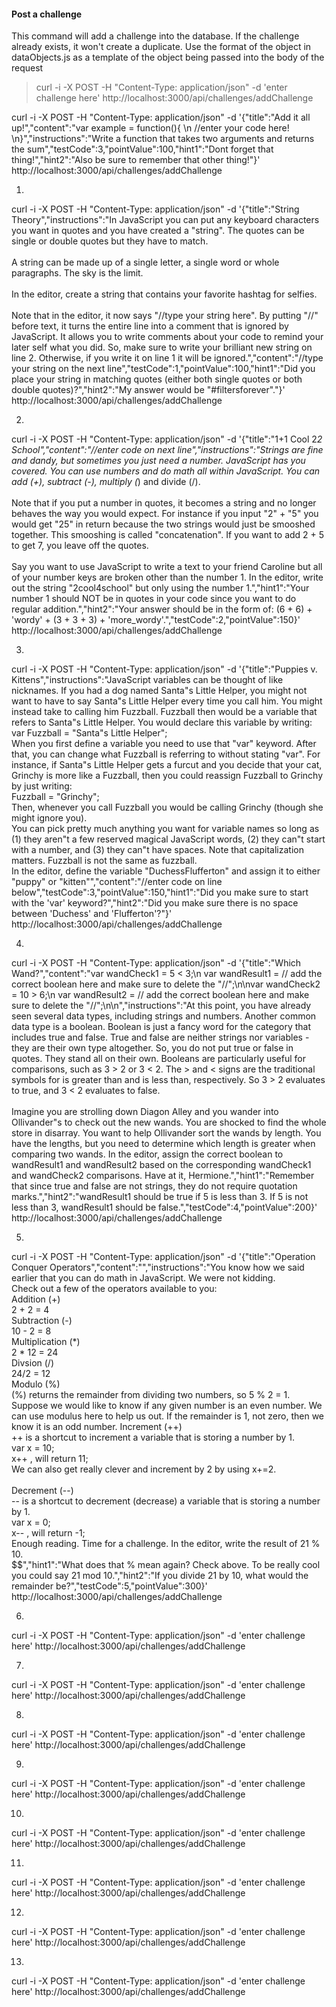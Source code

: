 
#### Post a challenge

This command will add a challenge into the database. If the challenge already exists, it won't create a duplicate. Use the format of the object in dataObjects.js as a template of the object being passed into the body of the request

>curl -i -X POST -H "Content-Type: application/json" -d 'enter challenge here' http://localhost:3000/api/challenges/addChallenge


curl -i -X POST -H "Content-Type: application/json" -d '{"title":"Add it all up!","content":"var example = function(){ \n //enter your code here! \n}","instructions":"Write a function that takes two arguments and returns the sum","testCode":3,"pointValue":100,"hint1":"Dont forget that thing!","hint2":"Also be sure to remember that other thing!"}' http://localhost:3000/api/challenges/addChallenge


1) 

curl -i -X POST -H "Content-Type: application/json" -d '{"title":"String Theory","instructions":"In JavaScript you can put any keyboard characters you want in quotes and you have created a \"string\".    The quotes can be single or double quotes but they have to match.  <br><br>A string can be made up of a single letter,   a single word or whole paragraphs.  The sky is the limit.  <br><br>In the editor, create a string that contains your favorite hashtag for selfies.  <br><br>Note that in the editor, it now says \"//type your string here\".  By putting \"//\" before text, it turns the entire line into   a comment that is ignored by JavaScript.  It allows you to write comments about your code to remind your later self what you did.   So, make sure to write your brilliant new string on line 2.  Otherwise, if you write it on line 1 it will be ignored.","content":"//type your string on the next line","testCode":1,"pointValue":100,"hint1":"Did you place your string in matching quotes (either both single quotes or both double quotes)?","hint2":"My answer would be \"#filtersforever\"."}' http://localhost:3000/api/challenges/addChallenge


2)


curl -i -X POST -H "Content-Type: application/json" -d '{"title":"1+1 Cool 2*2 School","content":"//enter code on next line","instructions":"Strings are fine and dandy, but sometimes you just need a number.   JavaScript has you covered.  You can use numbers and do math all within JavaScript. You can add (+), subtract (-), multiply (*) and divide (/).  <br><br>Note that if you put a number in quotes, it becomes a string and no longer behaves the way you would expect.   For instance if you input \"2\" + \"5\" you would get \"25\" in return because the two strings would just be smooshed together.  This smooshing is called \"concatenation\".  If you want to add 2 + 5 to get 7, you leave off the quotes.  <br><br>Say you want to use JavaScript to write a text to your friend Caroline but all of your number keys are broken  other than the number 1.  In the editor, write out the string \"2cool4school\" but only using the number 1.","hint1":"Your number 1 should NOT be in quotes in your code since you want to do regular addition.","hint2":"Your answer should be in the form of: (6 + 6) + 'wordy' + (3 + 3 + 3) + 'more_wordy'.","testCode":2,"pointValue":150}' http://localhost:3000/api/challenges/addChallenge

3)

curl -i -X POST -H "Content-Type: application/json" -d '{"title":"Puppies v. Kittens","instructions":"JavaScript variables can be thought of like nicknames. If you had a dog named Santa\"s Little Helper, you might not want to have to say Santa\"s Little Helper every time you call him.  You might instead take to calling him Fuzzball.  Fuzzball then would be a variable that refers to Santa\"s Little Helper.  You would declare this variable by writing: <br> var Fuzzball = \"Santa\"s Little Helper\"; <br> When you first define a variable you need to use that \"var\" keyword.  After that, you can change what Fuzzball is referring to without stating \"var\". For instance, if Santa\"s Little Helper gets a furcut and you decide that your cat, Grinchy is more like a Fuzzball, then you could reassign Fuzzball to Grinchy by just writing: <br>Fuzzball = \"Grinchy\"; <br>Then, whenever you call Fuzzball you would be calling Grinchy (though she might ignore you). <br>You can pick pretty much anything you want for variable names so long as (1) they aren\"t a few reserved magical JavaScript words, (2) they can\"t start with a number, and (3) they can\"t have spaces.  Note that capitalization matters.  Fuzzball is not the same as fuzzball. <br>In the editor, define the variable \"DuchessFlufferton\" and assign it to either \"puppy\" or \"kitten\"","content":"//enter code on line below","testCode":3,"pointValue":150,"hint1":"Did you make sure to start with the 'var' keyword?","hint2":"Did you make sure there is no space between 'Duchess' and 'Flufferton'?"}' http://localhost:3000/api/challenges/addChallenge

4)

curl -i -X POST -H "Content-Type: application/json" -d '{"title":"Which Wand?","content":"var wandCheck1 = 5 < 3;\n var wandResult1 = // add the correct boolean here and make sure to delete the \"//\";\n\nvar wandCheck2 = 10 > 6;\n var wandResult2 = // add the correct boolean here and make sure to delete the \"//\";\n\n","instructions":"At this point, you have already seen several data types, including strings and numbers. Another common   data type is a boolean.  Boolean is just a fancy word for the category that includes true and false. True and false are   neither strings nor variables - they are their own type altogether. So, you do not put true or false in quotes.  They stand all on their own.   Booleans are particularly useful for comparisons, such as 3 > 2   or 3 < 2. The > and < signs are the traditional symbols for is greater than and is less than, respectively. So 3 > 2 evaluates   to true, and 3 < 2 evaluates to false.    <br><br>Imagine you are strolling down Diagon Alley and you wander into Ollivander\"s to check out the new wands.   You are shocked to find the whole store in disarray.  You want to help Ollivander sort the wands by length.    You have the lengths, but you need to determine which length is greater when comparing two wands.   In the editor, assign the correct boolean to wandResult1 and wandResult2 based on the   corresponding wandCheck1 and wandCheck2 comparisons. Have at it, Hermione.","hint1":"Remember that since true and false are not strings, they do not require quotation marks.","hint2":"wandResult1 should be true if 5 is less than 3.  If 5 is not less than 3, wandResult1 should be false.","testCode":4,"pointValue":200}' http://localhost:3000/api/challenges/addChallenge


5)

curl -i -X POST -H "Content-Type: application/json" -d '{"title":"Operation Conquer Operators","content":"","instructions":"You know how we said earlier that you can do math in JavaScript.  We were not kidding.  <br> Check out a few of the operators available to you:   <br>Addition (+)  <br> 2 + 2 = 4  <br>Subtraction (-)  <br> 10 - 2 = 8  <br>Multiplication (*)  <br> 2 * 12 = 24  <br>Divsion (/)  <br>  24/2 = 12  <br>Modulo (%)  <br> (%) returns the remainder from dividing two numbers, so 5 % 2 = 1.   <br>  Suppose we would like to know if any given number is an even number.   We can use modulus here to help us out. If the remainder is 1, not zero, then we know it is an odd number.   Increment (++)   <br> ++ is a shortcut to increment a variable that is storing a number by 1.  <br> var x = 10;  <br> x++ , will return 11;  <br> We can also get really clever and increment by 2 by using x+=2.  <br>  <br>Decrement (--)  <br> -- is a shortcut to decrement (decrease) a variable that is storing a number by 1.  <br> var x = 0;  <br> x-- , will return -1;  <br>  Enough reading.  Time for a challenge.  In the editor, write the result of 21 % 10.    <br>$$","hint1":"What does that % mean again?  Check above.  To be really cool you could say 21 mod 10.","hint2":"If you divide 21 by 10, what would the remainder be?","testCode":5,"pointValue":300}' http://localhost:3000/api/challenges/addChallenge


6)

curl -i -X POST -H "Content-Type: application/json" -d 'enter challenge here' http://localhost:3000/api/challenges/addChallenge


7)

curl -i -X POST -H "Content-Type: application/json" -d 'enter challenge here' http://localhost:3000/api/challenges/addChallenge


8)

curl -i -X POST -H "Content-Type: application/json" -d 'enter challenge here' http://localhost:3000/api/challenges/addChallenge


9)

curl -i -X POST -H "Content-Type: application/json" -d 'enter challenge here' http://localhost:3000/api/challenges/addChallenge


10)

curl -i -X POST -H "Content-Type: application/json" -d 'enter challenge here' http://localhost:3000/api/challenges/addChallenge


11)

curl -i -X POST -H "Content-Type: application/json" -d 'enter challenge here' http://localhost:3000/api/challenges/addChallenge


12)

curl -i -X POST -H "Content-Type: application/json" -d 'enter challenge here' http://localhost:3000/api/challenges/addChallenge


13)

curl -i -X POST -H "Content-Type: application/json" -d 'enter challenge here' http://localhost:3000/api/challenges/addChallenge















